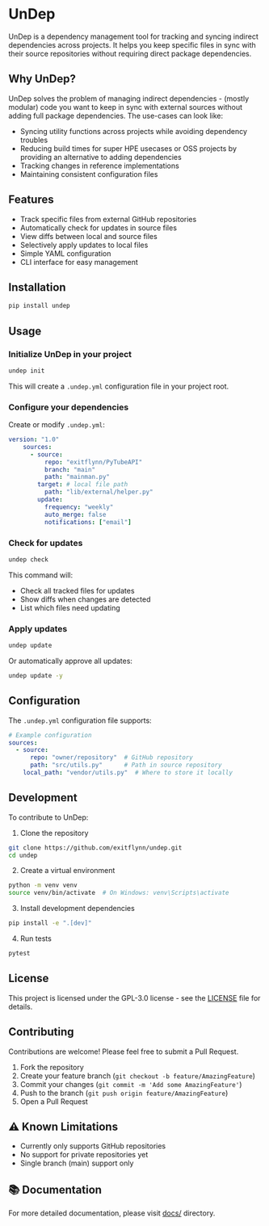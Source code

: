 # UnDep

UnDep is a dependency management tool for tracking and syncing indirect dependencies across projects. It helps you keep specific files in sync with their source repositories without requiring direct package dependencies.

## Why UnDep?

UnDep solves the problem of managing indirect dependencies - (mostly modular) code you want to keep in sync with external sources without adding full package dependencies. The use-cases can look like:

- Syncing utility functions across projects while avoiding dependency troubles
- Reducing build times for super HPE usecases or OSS projects by providing an alternative to adding dependencies
- Tracking changes in reference implementations
- Maintaining consistent configuration files
## Features

- Track specific files from external GitHub repositories
- Automatically check for updates in source files
- View diffs between local and source files
- Selectively apply updates to local files
- Simple YAML configuration
- CLI interface for easy management

## Installation

```bash
pip install undep
```

## Usage

### Initialize UnDep in your project

```bash
undep init
```

This will create a `.undep.yml` configuration file in your project root.

### Configure your dependencies

Create or modify `.undep.yml`:

```yaml
version: "1.0"
    sources:
      - source:
          repo: "exitflynn/PyTubeAPI"
          branch: "main"
          path: "mainman.py"
        target: # local file path
          path: "lib/external/helper.py"
        update:
          frequency: "weekly"
          auto_merge: false
          notifications: ["email"]
```

### Check for updates

```bash
undep check
```

This command will:
- Check all tracked files for updates
- Show diffs when changes are detected
- List which files need updating

### Apply updates

```bash
undep update
```

Or automatically approve all updates:

```bash
undep update -y
```

## Configuration

The `.undep.yml` configuration file supports:

```yaml
# Example configuration
sources:
  - source:
      repo: "owner/repository"  # GitHub repository
      path: "src/utils.py"      # Path in source repository
    local_path: "vendor/utils.py"  # Where to store it locally
```

## Development

To contribute to UnDep:

1. Clone the repository
```bash
git clone https://github.com/exitflynn/undep.git
cd undep
```

2. Create a virtual environment
```bash
python -m venv venv
source venv/bin/activate  # On Windows: venv\Scripts\activate
```

3. Install development dependencies
```bash
pip install -e ".[dev]"
```

4. Run tests
```bash
pytest
```

## License

This project is licensed under the GPL-3.0 license - see the [LICENSE](LICENSE) file for details.

## Contributing

Contributions are welcome! Please feel free to submit a Pull Request.

1. Fork the repository
2. Create your feature branch (`git checkout -b feature/AmazingFeature`)
3. Commit your changes (`git commit -m 'Add some AmazingFeature'`)
4. Push to the branch (`git push origin feature/AmazingFeature`)
5. Open a Pull Request

## ⚠️ Known Limitations

- Currently only supports GitHub repositories
- No support for private repositories yet
- Single branch (main) support only

## 📚 Documentation

For more detailed documentation, please visit [docs/](docs/) directory.